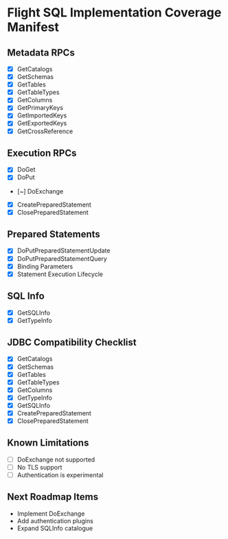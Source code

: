 # Flight SQL Implementation Coverage Manifest

## Metadata RPCs
- [x] GetCatalogs
- [x] GetSchemas
- [x] GetTables
- [x] GetTableTypes
- [x] GetColumns
- [x] GetPrimaryKeys
- [x] GetImportedKeys
- [x] GetExportedKeys
- [x] GetCrossReference

## Execution RPCs
- [x] DoGet
- [x] DoPut
- [~] DoExchange
- [x] CreatePreparedStatement
- [x] ClosePreparedStatement

## Prepared Statements
- [x] DoPutPreparedStatementUpdate
- [x] DoPutPreparedStatementQuery
- [x] Binding Parameters
- [x] Statement Execution Lifecycle

## SQL Info
- [x] GetSQLInfo
- [x] GetTypeInfo

## JDBC Compatibility Checklist
- [x] GetCatalogs
- [x] GetSchemas
- [x] GetTables
- [x] GetTableTypes
- [x] GetColumns
- [x] GetTypeInfo
- [x] GetSQLInfo
- [x] CreatePreparedStatement
- [x] ClosePreparedStatement

## Known Limitations
- [ ] DoExchange not supported
- [ ] No TLS support
- [ ] Authentication is experimental

## Next Roadmap Items
- Implement DoExchange
- Add authentication plugins
- Expand SQLInfo catalogue
